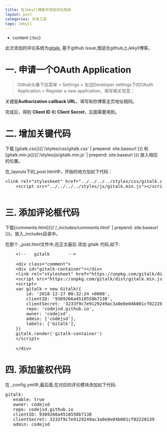 ```yaml
---
title: 在Jekyll博客中添加评论系统
layout: post
categories: 开发工具
tags: Jekyll
---
```




* content
{:toc}



此次添加的评论系统为[gitalk](https://gitalk.github.io/), 基于github issue,很适合github上Jekyll博客。

一. 申请一个OAuth Application
======================================
> Github头像下拉菜单 > Settings > 左边Developer settings下的OAuth Application > Register a new application，填写相关信息：

关键是**Authorization callback URL**，填写和你博客主页地址相同。  

完成后，得到 **Client ID** 和 **Client Secret**，后面需要用到。  

二. 增加关键代码
===============

下载 [gitalk.css]({{'/styles/css/gitalk.css' | prepend: site.baseurl }})
和 [gitalk.min.js]({{'/styles/js/gitalk.min.js' | prepend: site.baseurl }})
放入相应的位置。  

在_layouts下的_post.html中，开始的地方加如下代码：  
<pre>
&lt;link rel="stylesheet" href="../../../../styles/css/gitalk.css"&gt;
    &lt;script src="../../../../styles/js/gitalk.min.js"&gt;&lt;/script&gt;

</pre>


三. 添加评论框代码
=======================
下载[comments.html]({{'/_includes/comments.html' | prepend: site.baseurl }})，放入_includes目录中。  

在那个 _post.html文件中,在正文最后 添加 gitalk 代码,如下:

<pre>
    &lt;!--   gitalk       --&gt;
    
    &lt;div class="comment"&gt;
    &lt;div id="gitalk-container"&gt;&lt;/div&gt;
    &lt;link rel="stylesheet" href="https://unpkg.com/gitalk/dist/gitalk.css"&gt;
    &lt;script src="https://unpkg.com/gitalk/dist/gitalk.min.js"&gt;&lt;/script&gt;
    &lt;script&gt;
    var gitalk = new Gitalk({
        id: '2018-12-27 00:32:24 +0000',
        clientID: '9309266a4518558b7138',
        clientSecret: '3233f9c7e9129249ac3a0e8e04b001cf02220139',
        repo: 'codejsd.github.io',
        owner: 'codejsd',
        admin: ['codejsd'], 
    	labels: ['Gitalk'],
    })
    gitalk.render('gitalk-container')
    &lt;/script&gt;
    
    &lt;/div&gt;
</pre>



四. 添加鉴权代码
==================

在 _config.yml中,最后面,在对应的评论模块添加如下代码:
<pre>
gitalk:
   enable: true
   owner: codejsd
   repo: codejsd.github.io
   clientID: 9309266a4518558b7138
   clientSecret: 3233f9c7e9129249ac3a0e8e04b001cf02220139
   admin: codejsd

</pre>



